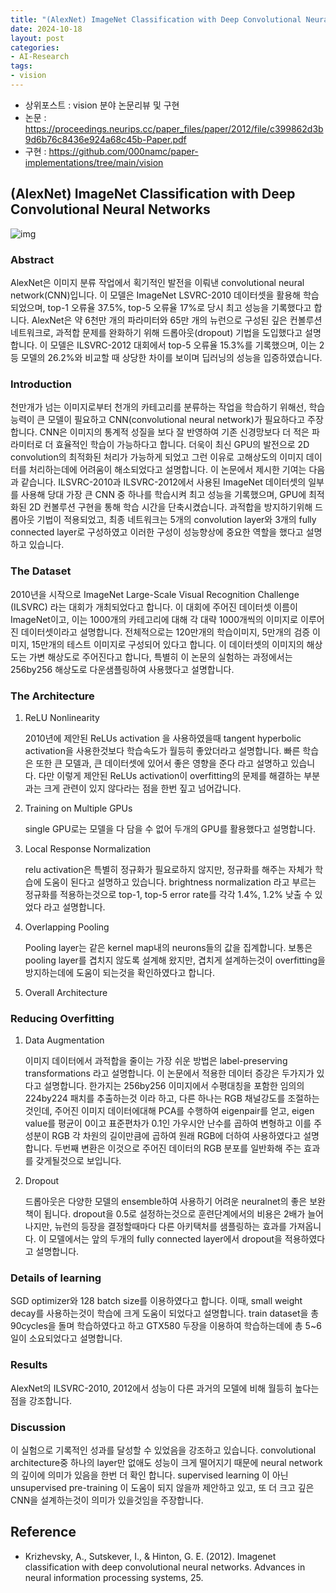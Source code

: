 ```yaml
---
title: "(AlexNet) ImageNet Classification with Deep Convolutional Neural Networks 리뷰"
date: 2024-10-18
layout: post
categories: 
- AI-Research
tags: 
- vision
---
```


-   상위포스트 : vision 분야 논문리뷰 및 구현
-   논문 : <https://proceedings.neurips.cc/paper_files/paper/2012/file/c399862d3b9d6b76c8436e924a68c45b-Paper.pdf>
-   구현 : <https://github.com/000namc/paper-implementations/tree/main/vision>


<a id="org6fd0b09"></a>

## (AlexNet) ImageNet Classification with Deep Convolutional Neural Networks

![img](https://000namc.xyz/nginx/blog/alexnet/figure1.jpeg)


<a id="orgfc06888"></a>

### Abstract

AlexNet은 이미지 분류 작업에서 획기적인 발전을 이뤄낸 convolutional neural network(CNN)입니다. 이 모델은 ImageNet LSVRC-2010 데이터셋을 활용해 학습되었으며, top-1 오류율 37.5%, top-5 오류율 17%로 당시 최고 성능을 기록했다고 합니다. AlexNet은 약 6천만 개의 파라미터와 65만 개의 뉴런으로 구성된 깊은 컨볼루션 네트워크로, 과적합 문제를 완화하기 위해 드롭아웃(dropout) 기법을 도입했다고 설명합니다. 이 모델은 ILSVRC-2012 대회에서 top-5 오류율 15.3%를 기록했으며, 이는 2등 모델의 26.2%와 비교할 때 상당한 차이를 보이며 딥러닝의 성능을 입증하였습니다.


<a id="orge2b9e1c"></a>

### Introduction

천만개가 넘는 이미지로부터 천개의 카테고리를 분류하는 작업을 학습하기 위해선, 학습능력이 큰 모델이 필요하고 CNN(convolutional neural network)가 필요하다고 주장 합니다. CNN은 이미지의 통계적 성질을 보다 잘 반영하여 기존 신경망보다 더 적은 파라미터로 더 효율적인 학습이 가능하다고 합니다. 더욱이 최신 GPU의 발전으로 2D convolution의 최적화된 처리가 가능하게 되었고 그런 이유로 고해상도의 이미지 데이터를 처리하는데에 어려움이 해소되었다고 설명합니다.
이 논문에서 제시한 기여는 다음과 같습니다. ILSVRC-2010과 ILSVRC-2012에서 사용된 ImageNet 데이터셋의 일부를 사용해 당대 가장 큰 CNN 중 하나를 학습시켜 최고 성능을 기록했으며, GPU에 최적화된 2D 컨볼루션 구현을 통해 학습 시간을 단축시켰습니다.
과적합을 방지하기위해 드롭아웃 기법이 적용되었고, 최종 네트워크는 5개의 convolution layer와 3개의 fully connected layer로 구성하였고 이러한 구성이 성능향상에 중요한 역할을 했다고 설명하고 있습니다. 


<a id="orgabaad73"></a>

### The Dataset

2010년을 시작으로 ImageNet Large-Scale Visual Recognition Challenge (ILSVRC) 라는 대회가 개최되었다고 합니다. 이 대회에 주어진 데이터셋 이름이 ImageNet이고, 이는 1000개의 카테고리에 대해 각 대략 1000개씩의 이미지로 이루어진 데이터셋이라고 설명합니다. 전체적으로는 120만개의 학습이미지, 5만개의 검증 이미지, 15만개의 테스트 이미지로 구성되어 있다고 합니다. 이 데이터셋의 이미지의 해상도는 가변 해상도로 주어진다고 합니다, 특별히 이 논문의 실험하는 과정에서는 256by256 해상도로 다운샘플링하여 사용했다고 설명합니다. 


<a id="orgfc7c669"></a>

### The Architecture

1.  ReLU Nonlinearity

    2010년에 제안된 ReLUs activation 을 사용하였을때 tangent hyperbolic activation을 사용한것보다 학습속도가 월등히 좋았더라고 설명합니다. 빠른 학습은 또한 큰 모델과, 큰 데이터셋에 있어서 좋은 영향을 준다 라고 설명하고 있습니다. 다만 이렇게 제안된 ReLUs activation이 overfitting의 문제를 해결하는 부분과는 크게 관련이 있지 않다라는 점을 한번 짚고 넘어갑니다. 

2.  Training on Multiple GPUs

    single GPU로는 모델을 다 담을 수 없어 두개의 GPU를 활용했다고 설명합니다.

3.  Local Response Normalization

    relu activation은 특별히 정규화가 필요로하지 않지만, 정규화를 해주는 자체가 학습에 도움이 된다고 설명하고 있습니다. brightness normalization 라고 부르는 정규화를 적용하는것으로 top-1, top-5 error rate를 각각 1.4%, 1.2% 낮출 수 있었다 라고 설명합니다.

4.  Overlapping Pooling

    Pooling layer는 같은 kernel map내의 neurons들의 값을 집계합니다. 보통은 pooling layer를 겹치지 않도록 설계해 왔지만, 겹치게 설계하는것이 overfitting을 방지하는데에 도움이 되는것을 확인하였다고 합니다. 

5.  Overall Architecture


<a id="org3c197b3"></a>

### Reducing Overfitting

1.  Data Augmentation

    이미지 데이터에서 과적합을 줄이는 가장 쉬운 방법은 label-preserving transformations 라고 설명합니다. 이 논문에서 적용한 데이터 증강은 두가지가 있다고 설명합니다. 한가지는 256by256 이미지에서 수평대칭을 포함한 임의의 224by224 패치를 추출하는것 이라 하고, 다른 하나는 RGB 채널강도를 조절하는 것인데, 주어진 이미지 데이터에대해 PCA를 수행하여 eigenpair를 얻고, eigen value를 평균이 0이고 표준편차가 0.1인 가우시안 난수를 곱하여 변형하고 이를 주성분이 RGB 각 차원의 길이만큼에 곱하여 원래 RGB에 더하여 사용하였다고 설명합니다. 두번째 변환은 이것으로 주어진 데이터의 RGB 분포를 일반화해 주는 효과를 갖게될것으로 보입니다. 

2.  Dropout

    드롭아웃은 다양한 모델의 ensemble하여 사용하기 어려운 neuralnet의 좋은 보완책이 됩니다. dropout을 0.5로 설정하는것으로 훈련단계에서의 비용은 2배가 늘어나지만, 뉴런의 등장을 결정할때마다 다른 아키택처를 샘플링하는 효과를 가져옵니다. 이 모델에서는 앞의 두개의 fully connected layer에서 dropout을 적용하였다고 설명합니다. 


<a id="org55eb030"></a>

### Details of learning

SGD optimizer와 128 batch size를 이용하였다고 합니다. 이때, small weight decay를 사용하는것이 학습에 크게 도움이 되었다고 설명합니다. train dataset을 총 90cycles을 돌며 학습하였다고 하고 GTX580 두장을 이용하여 학습하는데에 총 5~6일이 소요되었다고 설명합니다.


<a id="org30344db"></a>

### Results

AlexNet의 ILSVRC-2010, 2012에서 성능이 다른 과거의 모델에 비해 월등히 높다는 점을 강조합니다. 


<a id="org89eb024"></a>

### Discussion

이 실험으로 기록적인 성과를 달성할 수 있었음을 강조하고 있습니다. convolutional architecture중 하나의 layer만 없애도 성능이 크게 떨어지기 때문에 neural network의 깊이에 의미가 있음을 한번 더 확인 합니다. supervised learning 이 아닌 unsupervised pre-training 이 도움이 되지 않을까 제안하고 있고, 또 더 크고 깊은 CNN을 설계하는것이 의미가 있을것임을 주장합니다.


<a id="org6ccd520"></a>

## Reference

-   Krizhevsky, A., Sutskever, I., & Hinton, G. E. (2012). Imagenet classification with deep convolutional neural networks. Advances in neural information processing systems, 25.

